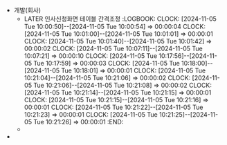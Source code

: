 - 개발(회사)
	- LATER 인사신청화면 테이블 간격조정
	  :LOGBOOK:
	  CLOCK: [2024-11-05 Tue 10:00:50]--[2024-11-05 Tue 10:00:54] =>  00:00:04
	  CLOCK: [2024-11-05 Tue 10:01:00]--[2024-11-05 Tue 10:01:01] =>  00:00:01
	  CLOCK: [2024-11-05 Tue 10:01:40]--[2024-11-05 Tue 10:01:42] =>  00:00:02
	  CLOCK: [2024-11-05 Tue 10:07:11]--[2024-11-05 Tue 10:07:21] =>  00:00:10
	  CLOCK: [2024-11-05 Tue 10:17:56]--[2024-11-05 Tue 10:17:59] =>  00:00:03
	  CLOCK: [2024-11-05 Tue 10:18:00]--[2024-11-05 Tue 10:18:01] =>  00:00:01
	  CLOCK: [2024-11-05 Tue 10:21:04]--[2024-11-05 Tue 10:21:06] =>  00:00:02
	  CLOCK: [2024-11-05 Tue 10:21:06]--[2024-11-05 Tue 10:21:08] =>  00:00:02
	  CLOCK: [2024-11-05 Tue 10:21:14]--[2024-11-05 Tue 10:21:15] =>  00:00:01
	  CLOCK: [2024-11-05 Tue 10:21:15]--[2024-11-05 Tue 10:21:16] =>  00:00:01
	  CLOCK: [2024-11-05 Tue 10:21:22]--[2024-11-05 Tue 10:21:23] =>  00:00:01
	  CLOCK: [2024-11-05 Tue 10:21:25]--[2024-11-05 Tue 10:21:26] =>  00:00:01
	  :END:
	-
-